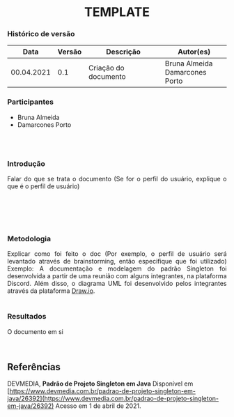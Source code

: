 # <center> TEMPLATE


### Histórico de versão<br>

|Data | Versão | Descrição | Autor(es)|
| -- | -- | -- | -- |
| 00.04.2021 | 0.1 | Criação do documento | Bruna Almeida<br>Damarcones Porto|

### Participantes

* Bruna Almeida
* Damarcones Porto

<br><br>


### Introdução
<div align="justify"> Falar do que se trata o documento (Se for o perfil do usuário, explique o que é o perfil de usuário)

<br><br>

</div><br>


### Metodologia
<div align="justify"> Explicar como foi feito o doc (Por exemplo, o perfil de usuário será levantado através de brainstorming, então especifique que foi utilizado)
Exemplo: A documentação e modelagem do padrão Singleton foi desenvolvida a partir de uma reunião com alguns integrantes, na plataforma Discord. Além disso, o diagrama UML foi desenvolvido pelos integrantes através da plataforma <a href="https://app.diagrams.net/">Draw.io</a>.
</div><br>

### Resultados
<div align="justify">

O documento em si

</div><br>


## Referências
DEVMEDIA, **Padrão de Projeto Singleton em Java** Disponível em [https://www.devmedia.com.br/padrao-de-projeto-singleton-em-java/26392](https://www.devmedia.com.br/padrao-de-projeto-singleton-em-java/26392) Acesso em 1 de abril de 2021.